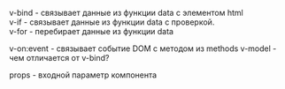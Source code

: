
v-bind - связывает данные из функции data с элементом html  <br>
v-if - связывает данные из функции data с проверкой. <br>
v-for - перебирает данные из функции data <br>

v-on:event - связывает событие DOM с методом из methods
v-model  - чем отличается от v-bind? <br>

props - входной параметр компонента<br>
